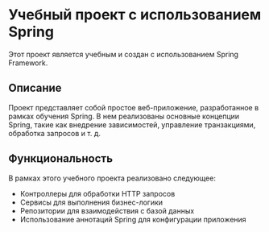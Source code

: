# Учебный проект с использованием Spring

Этот проект является учебным и создан с использованием Spring Framework.

## Описание

Проект представляет собой простое веб-приложение, разработанное в рамках обучения Spring. В нем реализованы основные концепции Spring, такие как внедрение зависимостей, управление транзакциями, обработка запросов и т. д.

## Функциональность

В рамках этого учебного проекта реализовано следующее:

- Контроллеры для обработки HTTP запросов
- Сервисы для выполнения бизнес-логики
- Репозитории для взаимодействия с базой данных
- Использование аннотаций Spring для конфигурации приложения
